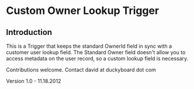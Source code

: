 Custom Owner Lookup Trigger
============================================

Introduction
------------
This is a Trigger that keeps the standard OwnerId field in sync with a customer user lookup field.
The Standard Owner field doesn't allow you to access metadata on the user record, so a custom lookup field is necessary.

Contributions welcome. Contact david at duckyboard dot com

Version 1.0 - 11.18.2012
